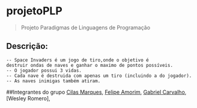 # projetoPLP
> Projeto Paradigmas de Linguagens de Programação

## Descrição:
    -- Space Invaders é um jogo de tiro,onde o objetivo é 
    destruir ondas de naves e ganhar o maximo de pontos possíveis. 
    -- O jogador possui 3 vidas.
    -- Cada nave é destruida com apenas um tiro (incluindo a do jogador).
    -- As naves inimigas também atiram.

##Integrantes do grupo
    [Cilas Marques](https://github.com/cilasmarques), 
    [Felipe Amorim](https://github.com/FelipeAmorimFerreira), 
    [Gabriel Carvalho](https://github.com/GabLimaC),  
    [Wesley Romero],
